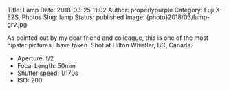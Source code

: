 Title: Lamp
Date: 2018-03-25 11:02
Author: properlypurple
Category: Fuji X-E2S, Photos
Slug: lamp
Status: published
Image: {photo}2018/03/lamp-grv.jpg

As pointed out by my dear friend and colleague, this is one of the most hipster pictures I have taken. Shot at Hilton Whistler, BC, Canada.



-   Aperture: f/2
-   Focal Length: 50mm
-   Shutter speed: 1/170s
-   ISO: 200
